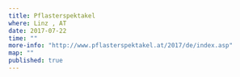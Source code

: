 ```yaml
---
title: Pflasterspektakel
where: Linz , AT 
date: 2017-07-22
time: ""
more-info: "http://www.pflasterspektakel.at/2017/de/index.asp"
map: ""
published: true
---
```

